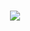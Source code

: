
  <a name="readme-top"></a>
  
  <!-- PROJECT LOGO -->
  <br />
  <div align="center">
    <img src="https://cdn.jsdelivr.net/gh/devicons/devicon@latest/icons/nodejs/nodejs-original-wordmark.svg" />
  </div>

